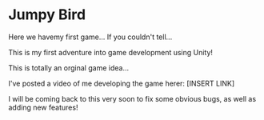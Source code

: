 # Jumpy Bird
Here we havemy first game... If you couldn't tell...

This is my first adventure into game development using Unity!

This is totally an orginal game idea...

I've posted a video of me developing the game herer: [INSERT LINK]

I will be coming back to this very soon to fix some obvious bugs, as well as adding new features!
